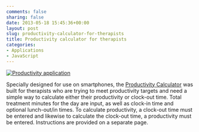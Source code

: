 ```yaml
---
comments: false
sharing: false
date: 2013-05-18 15:45:36+00:00
layout: post
slug: productivity-calculator-for-therapists
title: Productivity calculator for therapists
categories:
- Applications
- JavaScript
---
```


[![Productivity application](http://janmilosh.com/wp-content/uploads/2013/05/productivity.png)](http://janmilosh.com/productivity)

Specially designed for use on smartphones, the [Productivity Calculator](http://janmilosh.com/productivity) was built for therapists who are trying to meet productivity targets and need a simple way to calculate either their productivity or clock-out time. Total treatment minutes for the day are input, as well as clock-in time and optional lunch-out/in times. To calculate productivity, a clock-out time must be entered and likewise to calculate the clock-out time, a productivity must be entered. Instructions are provided on a separate page.
